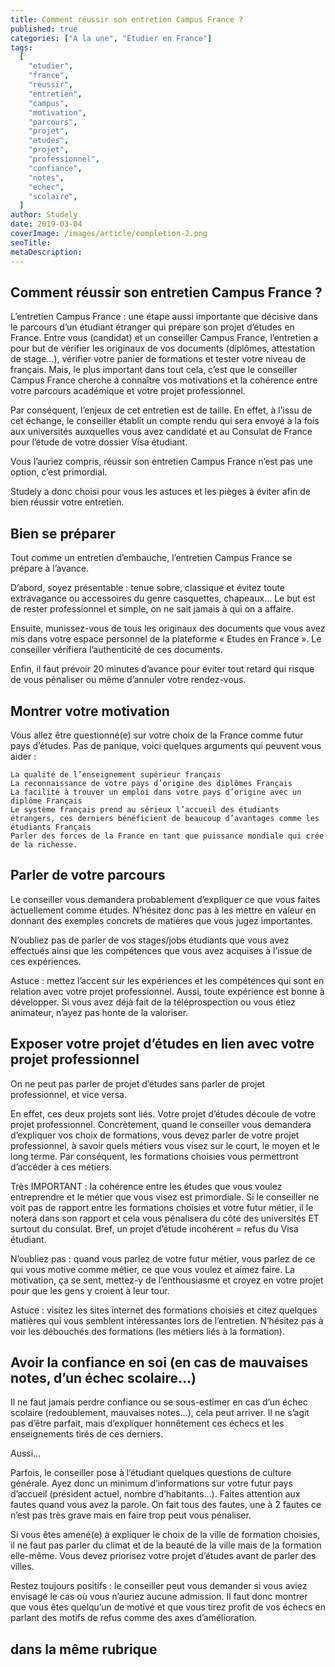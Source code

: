 ```yaml
---
title: Comment réussir son entretien Campus France ?
published: true
categories: ["A la une", "Etudier en France"]
tags:
  [
    "etudier",
    "france",
    "reussir",
    "entretien",
    "campus",
    "motivation",
    "parcours",
    "projet",
    "etudes",
    "projet",
    "professionnel",
    "confiance",
    "notes",
    "echec",
    "scolaire",
  ]
author: Studely
date: 2019-03-04
coverImage: /images/article/completion-2.png
seoTitle:
metaDescription:
---
```


## Comment réussir son entretien Campus France ?

L’entretien Campus France : une étape aussi importante que décisive dans le parcours d’un étudiant étranger qui prépare son projet d’études en France. Entre vous (candidat) et un conseiller Campus France, l’entretien a pour but de vérifier les originaux de vos documents (diplômes, attestation de stage…), vérifier votre panier de formations et tester votre niveau de français. Mais, le plus important dans tout cela, c’est que le conseiller Campus France cherche à connaître vos motivations et la cohérence entre votre parcours académique et votre projet professionnel.

Par conséquent, l’enjeux de cet entretien est de taille. En effet, à l’issu de cet échange, le conseiller établit un compte rendu qui sera envoyé à la fois aux universités auxquelles vous avez candidaté et au Consulat de France pour l’étude de votre dossier Visa étudiant.

Vous l’auriez compris, réussir son entretien Campus France n’est pas une option, c’est primordial.

Studely a donc choisi pour vous les astuces et les pièges à éviter afin de bien réussir votre entretien.

## Bien se préparer

Tout comme un entretien d’embauche, l’entretien Campus France se prépare à l’avance.

D’abord, soyez présentable : tenue sobre, classique et évitez toute extravagance ou accessoires du genre casquettes, chapeaux… Le but est de rester professionnel et simple, on ne sait jamais à qui on a affaire.

Ensuite, munissez-vous de tous les originaux des documents que vous avez mis dans votre espace personnel de la plateforme « Etudes en France ». Le conseiller vérifiera l’authenticité de ces documents.

Enfin, il faut prévoir 20 minutes d’avance pour éviter tout retard qui risque de vous pénaliser ou même d’annuler votre rendez-vous.

## Montrer votre motivation

Vous allez être questionné(e) sur votre choix de la France comme futur pays d’études. Pas de panique, voici quelques arguments qui peuvent vous aider :

    La qualité de l’enseignement supérieur français
    La reconnaissance de votre pays d’origine des diplômes Français
    La facilité à trouver un emploi dans votre pays d’origine avec un diplôme Français
    Le système français prend au sérieux l’accueil des étudiants étrangers, ces derniers bénéficient de beaucoup d’avantages comme les étudiants Français
    Parler des forces de la France en tant que puissance mondiale qui crée de la richesse.

## Parler de votre parcours

Le conseiller vous demandera probablement d’expliquer ce que vous faites actuellement comme études. N’hésitez donc pas à les mettre en valeur en donnant des exemples concrets de matières que vous jugez importantes.

N’oubliez pas de parler de vos stages/jobs étudiants que vous avez effectués ainsi que les compétences que vous avez acquises à l’issue de ces expériences.

Astuce : mettez l’accent sur les expériences et les compétences qui sont en relation avec votre projet professionnel. Aussi, toute expérience est bonne à développer. Si vous avez déjà fait de la téléprospection ou vous étiez animateur, n’ayez pas honte de la valoriser.

## Exposer votre projet d’études en lien avec votre projet professionnel

On ne peut pas parler de projet d’études sans parler de projet professionnel, et vice versa.

En effet, ces deux projets sont liés. Votre projet d’études découle de votre projet professionnel. Concrètement, quand le conseiller vous demandera d’expliquer vos choix de formations, vous devez parler de votre projet professionnel, à savoir quels métiers vous visez sur le court, le moyen et le long terme. Par conséquent, les formations choisies vous permettront d’accéder à ces métiers.

Très IMPORTANT : la cohérence entre les études que vous voulez entreprendre et le métier que vous visez est primordiale. Si le conseiller ne voit pas de rapport entre les formations choisies et votre futur métier, il le notera dans son rapport et cela vous pénalisera du côté des universités ET surtout du consulat. Bref, un projet d’étude incohérent = refus du Visa étudiant.

N’oubliez pas : quand vous parlez de votre futur métier, vous parlez de ce qui vous motive comme métier, ce que vous voulez et aimez faire. La motivation, ça se sent, mettez-y de l’enthousiasme et croyez en votre projet pour que les gens y croient à leur tour.

Astuce : visitez les sites internet des formations choisies et citez quelques matières qui vous semblent intéressantes lors de l’entretien. N’hésitez pas à voir les débouchés des formations (les métiers liés à la formation).

## Avoir la confiance en soi (en cas de mauvaises notes, d’un échec scolaire…)

Il ne faut jamais perdre confiance ou se sous-estimer en cas d’un échec scolaire (redoublement, mauvaises notes…), cela peut arriver. Il ne s’agit pas d’être parfait, mais d’expliquer honnêtement ces échecs et les enseignements tirés de ces derniers.

Aussi…

Parfois, le conseiller pose à l’étudiant quelques questions de culture générale. Ayez donc un minimum d’informations sur votre futur pays d’accueil (président actuel, nombre d’habitants…). Faites attention aux fautes quand vous avez la parole. On fait tous des fautes, une à 2 fautes ce n’est pas très grave mais en faire trop peut vous pénaliser.

Si vous êtes amené(e) à expliquer le choix de la ville de formation choisies, il ne faut pas parler du climat et de la beauté de la ville mais de la formation elle-même. Vous devez priorisez votre projet d’études avant de parler des villes.

Restez toujours positifs : le conseiller peut vous demander si vous aviez envisagé le cas où vous n’auriez aucune admission. Il faut donc montrer que vous êtes quelqu’un de motivé et que vous tirez profit de vos échecs en parlant des motifs de refus comme des axes d’amélioration.

## dans la même rubrique
